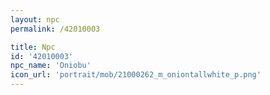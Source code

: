 ```yaml
---
layout: npc
permalink: /42010003

title: Npc
id: '42010003'
npc_name: 'Oniobu'
icon_url: 'portrait/mob/21000262_m_oniontallwhite_p.png'
---
```

